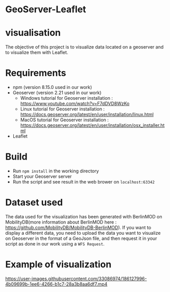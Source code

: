 # GeoServer-Leaflet

# visualisation 

The objective of this project is to visualize data located on a geoserver and to visualize them with Leaflet.

# Requirements

- npm (version 8.15.0 used in our work)
- Geoserver (version 2.21 used in our work)
  - Windows tutorial  for Geoserver installation : https://www.youtube.com/watch?v=F7dDVD8WzKo
  - Linux tutorial for Geoserver installation : https://docs.geoserver.org/latest/en/user/installation/linux.html
  - MacOS tutorial for Geoserver installation : https://docs.geoserver.org/latest/en/user/installation/osx_installer.html
- Leaflet

# Build

- Run ```npm install``` in the working directory
- Start your Geoserver server
- Run the script and see result in the web  brower on ```localhost:63342```


# Dataset used
The data used for the visualization has been generated with BerlinMOD on MobilityDB(more information  about BerlinMOD here : https://github.com/MobilityDB/MobilityDB-BerlinMOD). If you  want to  display  a different data, you  need to  upload the data you  want to  visualize on Geoserver in the format of a GeoJson file, and then  request it in your script as done in our work using a ```WFS Request```.


# Example of visualization
https://user-images.githubusercontent.com/33086974/186127996-4b09699b-1ee6-4266-b1c7-28a3b8aa6df7.mp4

